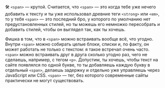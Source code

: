 
🛠 `<span>` — крутой. Считается, что `<span>` — это когда тебе уже нечего добавить к тексту и ты уже использовал древние теги `<strong>` или `<em>`, то у тебя `<span>` — это последний бро, у которого по умолчанию нет предустановленных стилей, но ты можешь его немножко пересобрать и добавить стилей, чтобы он выглядел так, как ты хочешь.

Фишка в том, что в `<span>` можно встраивать вообще всё, что угодно. Внутри `<span>` можно собирать целые блоки, списки и, по факту, он может работать не только с текстом: я такое встречал очень часто. `<span>` можно встраивать друг в друга сколько угодно раз, чего не сделаешь, например, с тегом `<p>`. Допустим, ты хочешь, чтобы текст на сайте появлялся по одной букве, то ты добавляешь каждую букву в отдельный `<span>`, делаешь задержку и отдельно уже управляешь через JavaScript или CSS. `<span>` — тег, без которого современные сайты практически не могут существовать.
